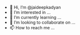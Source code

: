 - 👋 Hi, I’m @jaideepkadyan
- 👀 I’m interested in ...
- 🌱 I’m currently learning ...
- 💞️ I’m looking to collaborate on ...
- 📫 How to reach me ...

<!---
jaideepkadyan/jaideepkadyan is a ✨ special ✨ repository because its `README.md` (this file) appears on your GitHub profile.
You can click the Preview link to take a look at your changes.
--->
